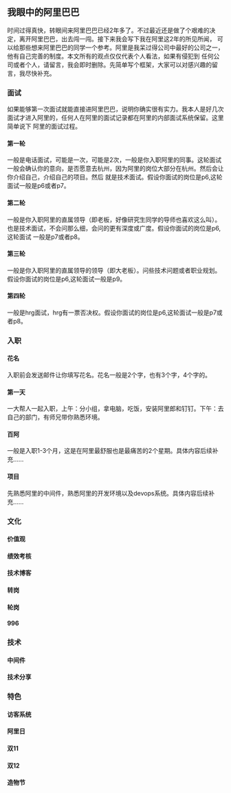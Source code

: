 ## 我眼中的阿里巴巴
时间过得真快，转眼间来阿里巴巴已经2年多了。不过最近还是做了个艰难的决定，离开阿里巴巴，出去闯一闯。接下来我会写下我在阿里这2年的所见所闻，
可以给那些想来阿里巴巴的同学一个参考。阿里是我呆过得公司中最好的公司之一，他有自己完善的制度。本文所有的观点仅仅代表个人看法，如果有侵犯到
任何公司或者个人，请留言，我会即时删除。先简单写个框架，大家可以对感兴趣的留言，我尽快补充。

### 面试
如果能够第一次面试就能直接进阿里巴巴，说明你确实很有实力。我本人是好几次面试才进入阿里的，任何人在阿里的面试记录都在阿里的内部面试系统保留。这里简单说下
阿里的面试过程。

#### 第一轮
一般是电话面试，可能是一次，可能是2次，一般是你入职阿里的同事。这轮面试一般会确认你的意向，是否愿意去杭州，因为阿里的岗位大部分在杭州。然后会让你介绍自己，介绍自己的项目。然后
就是技术面试。假设你面试的岗位是p6,这轮面试一般是p6或者p7。

#### 第二轮
一般是你入职阿里的直属领导（即老板，好像研究生同学的导师也喜欢这么叫）。也是技术面试，不会问那么细，会问的更有深度或广度。假设你面试的岗位是p6,这轮面试
一般是p7或者p8。

#### 第三轮
一般是你入职阿里的直属领导的领导（即大老板）。问些技术问题或者职业规划。假设你面试的岗位是p6,这轮面试一般是p9。

#### 第四轮
一般是hrg面试，hrg有一票否决权。假设你面试的岗位是p6,这轮面试一般是p7或者p8。

### 入职

#### 花名
入职前会发送邮件让你填写花名。花名一般是2个字，也有3个字，4个字的。

#### 第一天

一大帮人一起入职，上午：分小组，拿电脑，吃饭，安装阿里郎和钉钉。下午：去自己的部门，有师兄带你熟悉环境。

#### 百阿

一般是入职1-3个月，这是在阿里最舒服也是最痛苦的2个星期。具体内容后续补充……

#### 项目

先熟悉阿里的中间件，熟悉阿里的开发环境以及devops系统。具体内容后续补充……

### 文化

#### 价值观

#### 绩效考核

#### 技术博客

#### 转岗

#### 轮岗

#### 996

### 技术

#### 中间件

#### 技术分享

### 特色

#### 访客系统

#### 阿里日

#### 双11

#### 双12

#### 造物节


